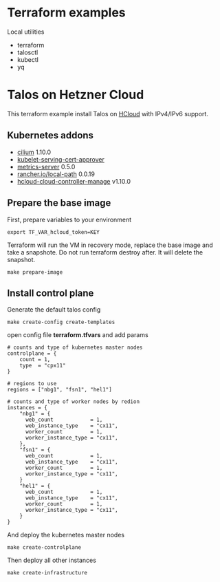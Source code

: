 # Terraform examples

Local utilities

* terraform
* talosctl
* kubectl
* yq

# Talos on Hetzner Cloud

This terraform example install Talos on [HCloud](https://www.hetzner.com/cloud) with IPv4/IPv6 support.

## Kubernetes addons

* [cilium](https://github.com/cilium/cilium) 1.10.0
* [kubelet-serving-cert-approver](https://github.com/alex1989hu/kubelet-serving-cert-approver)
* [metrics-server](https://github.com/kubernetes-sigs/metrics-server) 0.5.0
* [rancher.io/local-path](https://github.com/rancher/local-path-provisioner) 0.0.19
* [hcloud-cloud-controller-manage](https://github.com/hetznercloud/hcloud-cloud-controller-manager) v1.10.0

## Prepare the base image

First, prepare variables to your environment

```shell
export TF_VAR_hcloud_token=KEY
```

Terraform will run the VM in recovery mode, replace the base image and take a snapshote. Do not run terraform destroy after. It will delete the snapshot.

```shell
make prepare-image
```

## Install control plane

Generate the default talos config

```shell
make create-config create-templates
```

open config file **terraform.tfvars** and add params

```hcl
# counts and type of kubernetes master nodes
controlplane = {
    count = 1,
    type  = "cpx11"
}

# regions to use
regions = ["nbg1", "fsn1", "hel1"]

# counts and type of worker nodes by redion
instances = {
    "nbg1" = {
      web_count            = 1,
      web_instance_type    = "cx11",
      worker_count         = 1,
      worker_instance_type = "cx11",
    },
    "fsn1" = {
      web_count            = 1,
      web_instance_type    = "cx11",
      worker_count         = 1,
      worker_instance_type = "cx11",
    }
    "hel1" = {
      web_count            = 1,
      web_instance_type    = "cx11",
      worker_count         = 1,
      worker_instance_type = "cx11",
    }
}
```

And deploy the kubernetes master nodes

```shell
make create-controlplane
```

Then deploy all other instances

```shell
make create-infrastructure
```
